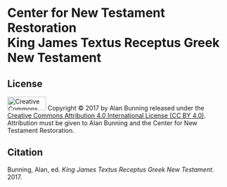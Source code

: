 <h1>Center for New Testament Restoration<br>King James Textus Receptus Greek New Testament</h1>

<h2>License</h2>
<img alt='Creative Commons License' src="https://licensebuttons.net/l/by/4.0/88x31.png" width="88" height="31"/>
Copyright © 2017 by Alan Bunning released under the <a rel=license href=http://creativecommons.org/licenses/by/4.0/>Creative Commons Attribution 4.0 International License (CC BY 4.0)</a>. Attribution must be given to Alan Bunning and the Center for New Testament Restoration.

<h2>Citation</h2>
Bunning, Alan, ed. <i>King James Textus Receptus Greek New Testament</i>. 2017.
